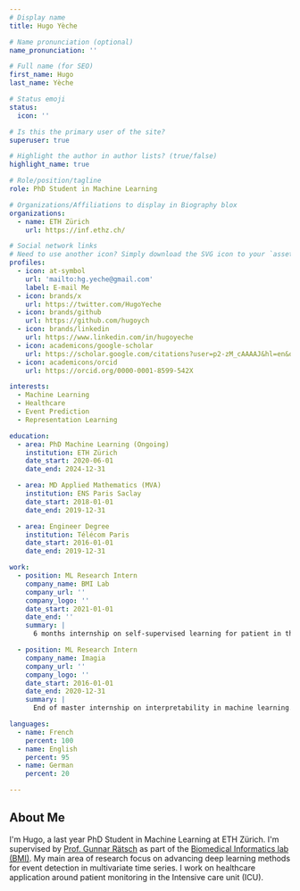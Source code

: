 ```yaml
---
# Display name
title: Hugo Yèche

# Name pronunciation (optional)
name_pronunciation: ''

# Full name (for SEO)
first_name: Hugo
last_name: Yèche

# Status emoji
status:
  icon: ''

# Is this the primary user of the site?
superuser: true

# Highlight the author in author lists? (true/false)
highlight_name: true

# Role/position/tagline
role: PhD Student in Machine Learning

# Organizations/Affiliations to display in Biography blox
organizations:
  - name: ETH Zürich
    url: https://inf.ethz.ch/

# Social network links
# Need to use another icon? Simply download the SVG icon to your `assets/media/icons/` folder.
profiles:
  - icon: at-symbol
    url: 'mailto:hg.yeche@gmail.com'
    label: E-mail Me
  - icon: brands/x
    url: https://twitter.com/HugoYeche
  - icon: brands/github
    url: https://github.com/hugoych
  - icon: brands/linkedin
    url: https://www.linkedin.com/in/hugoyeche
  - icon: academicons/google-scholar
    url: https://scholar.google.com/citations?user=p2-zM_cAAAAJ&hl=en&oi=ao
  - icon: academicons/orcid
    url: https://orcid.org/0000-0001-8599-542X

interests:
  - Machine Learning
  - Healthcare
  - Event Prediction
  - Representation Learning

education:
  - area: PhD Machine Learning (Ongoing)
    institution: ETH Zürich
    date_start: 2020-06-01
    date_end: 2024-12-31

  - area: MD Applied Mathematics (MVA)
    institution: ENS Paris Saclay
    date_start: 2018-01-01
    date_end: 2019-12-31

  - area: Engineer Degree 
    institution: Télécom Paris
    date_start: 2016-01-01
    date_end: 2019-12-31

work:
  - position: ML Research Intern
    company_name: BMI Lab
    company_url: ''
    company_logo: ''
    date_start: 2021-01-01
    date_end: ''
    summary: |
      6 months internship on self-supervised learning for patient in the intensive care unit. Following that internship, I started a PhD in the lab on the same topic.

  - position: ML Research Intern
    company_name: Imagia
    company_url: ''
    company_logo: ''
    date_start: 2016-01-01
    date_end: 2020-12-31
    summary: |
      End of master internship on interpretability in machine learning. Lead to my first publication at MICCAI's interpretability workshop on concept activation vectors.

languages:
  - name: French
    percent: 100
  - name: English
    percent: 95
  - name: German
    percent: 20

---
```

## About Me

I'm Hugo, a last year PhD Student in Machine Learning at ETH Zürich. I'm supervised by [Prof. Gunnar Rätsch](todo) as part of the [Biomedical Informatics lab (BMI)](todo). My main area of research focus on advancing deep learning methods for event detection in multivariate time series. I work on healthcare application around patient monitoring in the Intensive care unit (ICU). 